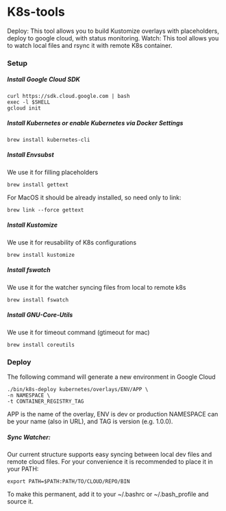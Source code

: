 # K8s-tools
Deploy:
This tool allows you to build Kustomize overlays with placeholders, deploy to google cloud, with status monitoring.
Watch:
This tool allows you to watch local files and rsync it with remote K8s container.

### Setup

##### Install Google Cloud SDK
```
curl https://sdk.cloud.google.com | bash
exec -l $SHELL
gcloud init
```

##### Install Kubernetes or enable Kubernetes via Docker Settings
```
brew install kubernetes-cli
```

##### Install Envsubst
We use it for filling placeholders
```
brew install gettext
```
For MacOS it should be already installed, so need only to link:
```
brew link --force gettext
```

##### Install Kustomize
We use it for reusability of K8s configurations
```
brew install kustomize
```

##### Install fswatch
We use it for the watcher syncing files from local to remote k8s
```
brew install fswatch
```

##### Install GNU-Core-Utils
We use it for timeout command (gtimeout for mac)
```
brew install coreutils
```


### Deploy
The following command will generate a new environment in Google Cloud
```
./bin/k8s-deploy kubernetes/overlays/ENV/APP \
-n NAMESPACE \
-t CONTAINER_REGISTRY_TAG
```
APP is the name of the overlay, 
ENV is dev or production
NAMESPACE can be your name (also in URL), 
and TAG is version (e.g. 1.0.0).

##### Sync Watcher:
Our current structure supports easy syncing between local dev files and remote cloud files.
For your convenience it is recommended to place it in your PATH:
```
export PATH=$PATH:PATH/TO/CLOUD/REPO/BIN
```
To make this permanent, add it to your ~/.bashrc or ~/.bash_profile and source it.

